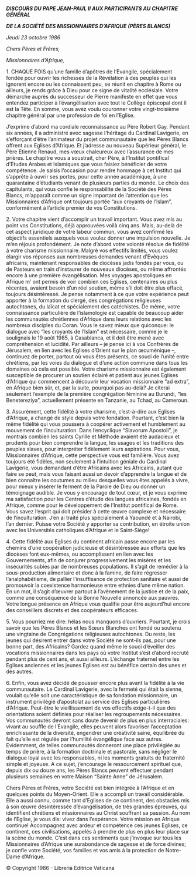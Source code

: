 ***DISCOURS DU PAPE JEAN-PAUL II* *AUX PARTICIPANTS AU CHAPITRE GÉNÉRAL***

***DE LA SOCIÉTÉ DES MISSIONNAIRES D’AFRIQUE (PÈRES BLANCS)***

*Jeudi* *23 octobre 1986*

*Chers Pères et Frères,*

*Missionnaires d’Afrique,*

1\. CHAQUE FOIS qu’une famille d’apôtres de l’Evangile, spécialement fondée pour ouvrir les richesses de la Révélation à des peuples qui les ignorent encore ou les connaissent peu, se réunit en chapitre à Rome ou ailleurs, je rends grâce à Dieu pour ce signe de vitalité ecclésiale. Votre démarche auprès du successeur de Pierre manifeste en effet que vous entendez participer à l’évangélisation avec tout le Collège épiscopal dont il est la Tête. En somme, vous avez voulu couronner votre vingt-troisième chapitre général par une profession de foi en l’Eglise.

J’exprime d’abord ma cordiale reconnaissance au Père Robert Gay. Pendant six années, il a administré avec sagesse l’héritage du Cardinal Lavigerie, en s’efforçant d’être l’animateur du projet communautaire que les Pères Blancs offrent aux Eglises d’Afrique. Et j’adresse au nouveau Supérieur général, le Père Etienne Renaud, mes vœux chaleureux avec l’assurance de mes prières. Le chapitre vous a soustrait, cher Père, à l’Institut pontifical d’Etudes Arabes et Islamiques que vous faisiez bénéficier de votre compétence. Je saisis l’occasion pour rendre hommage à cet Institut qui s’apprête à ouvrir ses portes, pour cette année académique, à une quarantaine d’étudiants venant de plusieurs parties du monde. Le choix des capitulants, qui vous confie le responsabilité de la Société des Pères Blancs, m’apparaît comme un signe important de l’attention que les Missionnaires d’Afrique ont toujours portée “aux croyants de l’Islam”, conformément à l’article premier de vos Constitutions.

2\. Votre chapitre vient d’accomplir un travail important. Vous avez mis au point vos Constitutions, déjà approuvées voilà cinq ans. Mais, au-delà de cet aspect juridique de votre labeur commun, vous avez confirmé les objectifs essentiels auxquels vous voulez donner une impulsion nouvelle. Je m’en réjouis profondément. Je note d’abord votre volonté résolue de fidélité à votre charisme missionnaire. Malgré vos effectifs limités, vous voulez élargir vos réponses aux nombreuses demandes venant d’Evêques africains, maintenant responsables de diocèses jadis fondés par vous, ou de Pasteurs en train d’instaurer de nouveaux diocèses, ou même affrontés encore à une première évangélisation. Mes voyages apostoliques en Afrique m’ ont permis de voir combien ces Eglises, centenaires ou plus récentes, avaient besoin d’un réel soutien, même s’il doit être plus effacé, toujours désintéressé. Je pense notamment à ce que votre expérience peut apporter à la formation du clergé, des congrégations religieuses autochtones, du laïcat et spécialement des catéchistes. De même, votre connaissance particulière de l’islamologie est capable de beaucoup aider les communautés chrétiennes d’Afrique dans leurs relations avec les nombreux disciples du Coran. Vous le savez mieux que quiconque: le dialogue avec “les croyants de l’Islam” est nécessaire, comme je le soulignais le 19 août 1985, à Casablanca, et il doit être mené avec compréhension et lucidité. Par ailleurs – je pense ici à vos Confrères de Jérusalem, en lien avec les Eglises d’Orient sur le plan œcuménique –, continuez de porter, partout où vous êtes présents, ce souci de l’unité entre chrétiens, par les voies du dialogue et d’une action commune dans tous les domaines où cela est possible. Votre charisme missionnaire est également susceptible de procurer un soutien éclairé et patient aux jeunes Eglises d’Afrique qui commencent à découvrir leur vocation missionnaire “ad extra”, en Afrique bien sûr, et, par la suite, pourquoi pas au-delà? Je citerai seulement l’exemple de la première congrégation féminine au Burundi, “les Benetereziya”, actuellement présente en Tanzanie, au Tchad, au Cameroun.

3\. Assurément, cette fidélité à votre charisme, c’est-à-dire aux Eglises d’Afrique, a changé de style depuis votre fondation. Pourtant, c’est bien la même fidélité qui vous poussera à coopérer activement et humblement au mouvement de l’inculturation. Dans l’encyclique “Slavorum Apostoli”, je montrais combien les saints Cyrille et Méthode avaient été audacieux et prudents pour bien comprendre la langue, les usages et les traditions des peuples slaves, pour interpréter fidèlement leurs aspirations. Pour vous, Missionnaires d’Afrique, cette perspective vous est familière. Vous avez toujours été fidèles, non seulement à l’intuition géniale du Cardinal Lavigerie, vous demandant d’être Africains avec les Africains, autant que faire se peut, mais vous faisant aussi un devoir d’apprendre la langue et de bien connaître les coutumes au milieu desquelles vous êtes appelés à vivre, pour mieux y insérer le ferment de la Parole de Dieu ou donner un témoignage audible. Je vous y encourage de tout cœur, et je vous exprime ma satisfaction pour les Centres d’étude des langues africaines, fondés en Afrique, comme pour le développement de l’Institut pontifical de Rome. Vous savez l’esprit qui doit présider à cette œuvre complexe et nécessaire de l’inculturation. J’en ai traité plus spécialement à Yaoundé et à Nairobi, l’an dernier. Puisse votre Société y apporter sa contribution, en étroite union avec les Universités catholiques d’Afrique et le Saint-Siège!

4\. Cette fidélité aux Eglises du continent africain passe encore par les chemins d’une coopération judicieuse et désintéressée aux efforts que les diocèses font eux-mêmes, ou accomplissent en lien avec les Gouvernements, afin de conjurer progressivement les misères et les insécurités subies par de nombreuses populations. Il s’agit de remédier à la sous-production alimentaire et donc à la famine, de faire régresser l’analphabétisme, de pallier l’insuffisance de protection sanitaire et aussi de promouvoir la coexistence harmonieuse entre ethnies d’une même nation. En un mot, il s’agit d’œuvrer partout à l’avènement de la justice et de la paix, comme une conséquence de la Bonne Nouvelle annoncée aux pauvres. Votre longue présence en Afrique vous qualifie pour être aujourd’hui encore des conseillers discrets et des coopérateurs efficaces.

5\. Vous pourriez me dire: hélas nous manquons d’ouvriers. Pourtant, je crois savoir que les Pères Blancs et les Sœurs Blanches ont fondé ou soutenu une vingtaine de Congrégations religieuses autochtones. Du reste, les jeunes qui désirent entrer dans votre Société ne sont-ils pas, pour une bonne part, des Africains? Gardez quand même le souci d’éveiller des vocations missionnaires dans les pays où votre Institut s’est d’abord recruté pendant plus de cent ans, et aussi ailleurs. L’échange fraternel entre les Eglises anciennes et les jeunes Eglises est au bénéfice certain des unes et des autres.

6\. Enfin, vous avez décidé de pousser encore plus avant la fidélité à la vie communautaire. Le Cardinal Lavigerie, avec la fermeté qui était la sienne, voulait qu’elle soit une caractéristique de sa fondation missionnaire, un instrument privilégié d’apostolat au service des Eglises particulières d’Afrique. Peut-être le vieillissement de vos effectifs exige-t-il que des orientations soient définies pour réaliser les regroupements nécessaires. Vos communautés devront sans doute devenir de plus en plus interraciales: vivant au souffle de l’Evangile, elles peuvent alors favoriser l’acceptation enrichissante de la diversité, engendrer une créativité saine, équilibrée du fait qu’elle est régulée par l’humilité évangélique face aux autres. Evidemment, de telles communautés donneront une place privilégiée au temps de prière, à la formation doctrinale et pastorale, sans négliger le dialogue loyal avec les responsables, ni les moments gratuits de fraternité simple et joyeuse. A ce sujet, j’encourage le ressourcement spirituel que, depuis dix ou douze ans, les Pères Blancs peuvent effectuer pendant plusieurs semaines en votre Maison “Sainte Anne” de Jérusalem.

Chers Pères et Frères, votre Société est bien intégrée à l’Afrique et en quelques points du Moyen-Orient. Elle a accompli un travail considérable. Elle a aussi connu, comme tant d’Eglises de ce continent, des obstacles mis à son œuvre désintéressée d’évangélisation, de très grandes épreuves, qui identifient chrétiens et missionnaires au Christ souffrant sa passion. Au nom de l’Eglise, je vous dis: vivez dans l’espérance. Votre mission en Afrique continue! Accompagnez avec ardeur et compétence ces jeunes Eglises, ce continent, ces civilisations, appelés à prendre de plus en plus leur place sur la scène du monde. C’est dans ces sentiments que j’invoque sur tous les Missionnaires d’Afrique une surabondance de sagesse et de force divines; je confie votre Société, vos familles et vos amis à la protection de Notre-Dame d’Afrique.

© Copyright 1986 - Libreria Editrice Vaticana